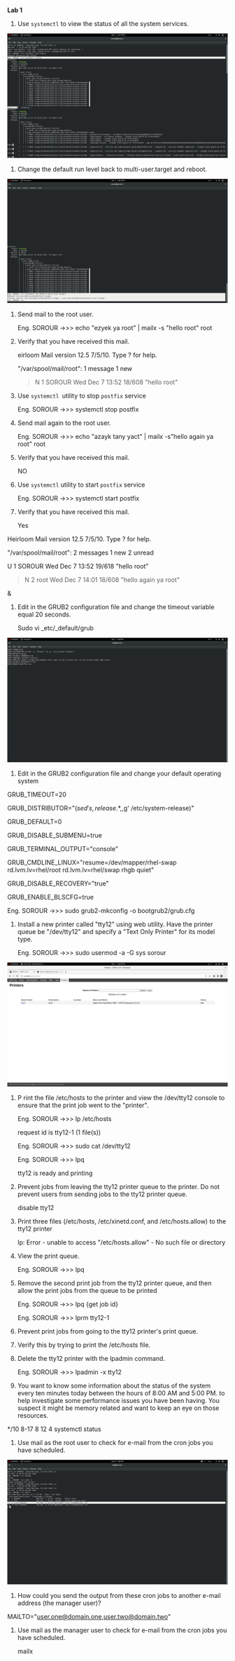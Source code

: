 <!-- You have some errors, warnings, or alerts. If you are using reckless mode, turn it off to see inline alerts.
* ERRORs: 0
* WARNINGs: 0
* ALERTS: 5 -->

**Lab 1**



1. Use `systemctl` to view the status of all the system services.

    
![alt_text](images/image1.png "image_tooltip")


1. Change the default run level back to multi-user.target and reboot.

    
![alt_text](images/image2.png "image_tooltip")


1. Send mail to the root user.

    Eng. SOROUR ->>> echo "ezyek ya root" | mailx -s "hello root" root

1. Verify that you have received this mail.

    eirloom Mail version 12.5 7/5/10. Type ? for help.


    "/var/spool/mail/root": 1 message 1 new


    >N 1 SOROUR Wed Dec 7 13:52 18/608 "hello root"

1. Use `systemctl `utility to stop `postfix` service

    Eng. SOROUR ->>> systemctl stop postfix

1. Send mail again to the root user.

    Eng. SOROUR ->>> echo "azayk tany yact" | mailx -s"hello again ya root" root

1. Verify that you have received this mail.

    NO

1. Use `systemctl` utility to start `postfix` service

    Eng. SOROUR ->>> systemctl start postfix

1. Verify that you have received this mail.

    Yes


Heirloom Mail version 12.5 7/5/10. Type ? for help.

"/var/spool/mail/root": 2 messages 1 new 2 unread

U 1 SOROUR Wed Dec 7 13:52 19/618 "hello root"

>N 2 root Wed Dec 7 14:01 18/608 "hello again ya root"

&



1. Edit in the GRUB2 configuration file and change the timeout variable equal 20 seconds.

    Sudo vi _etc/_default/grub



![alt_text](images/image3.png "image_tooltip")




1. Edit in the GRUB2 configuration file and change your default operating system

GRUB_TIMEOUT=20

GRUB_DISTRIBUTOR="$(sed 's, release .*$,,g' /etc/system-release)"

GRUB_DEFAULT=0

GRUB_DISABLE_SUBMENU=true

GRUB_TERMINAL_OUTPUT="console"

GRUB_CMDLINE_LINUX="resume=/dev/mapper/rhel-swap rd.lvm.lv=rhel/root rd.lvm.lv=rhel/swap rhgb quiet"

GRUB_DISABLE_RECOVERY="true"

GRUB_ENABLE_BLSCFG=true

Eng. SOROUR ->>> sudo grub2-mkconfig -o bootgrub2/grub.cfg



1. Install a new printer called "tty12" using web utility. Have the printer queue be "/dev/tty12" and specify a "Text Only Printer" for its model type.

    Eng. SOROUR ->>> sudo usermod -a -G sys sorour



![alt_text](images/image4.png "image_tooltip")




1. P rint the file /etc/hosts to the printer and view the /dev/tty12 console to ensure that the print job went to the "printer".

    Eng. SOROUR ->>> lp /etc/hosts


    request id is tty12-1 (1 file(s))


    Eng. SOROUR ->>> sudo cat /dev/tty12


    Eng. SOROUR ->>> lpq


    tty12 is ready and printing

1. Prevent jobs from leaving the tty12 printer queue to the printer. Do not prevent users from sending jobs to the tty12 printer queue.

    disable tty12

1. Print three files (/etc/hosts, /etc/xinetd.conf, and /etc/hosts.allow) to the tty12 printer

    lp: Error - unable to access "/etc/hosts.allow" - No such file or directory

1. View the print queue.

    Eng. SOROUR ->>> lpq

1. Remove the second print job from the tty12 printer queue, and then allow the print jobs from the queue to be printed

    Eng. SOROUR ->>> lpq {get job id}


    Eng. SOROUR ->>> lprm tty12-1

1. Prevent print jobs from going to the tty12 printer's print queue.
1. Verify this by trying to print the /etc/hosts file.
1. Delete the tty12 printer with the lpadmin command.

    Eng. SOROUR ->>> lpadmin -x tty12

1. You want to know some information about the status of the system every ten minutes today between the hours of 8:00 AM and 5:00 PM. to help investigate some performance issues you have been having. You suspect it might be memory related and want to keep an eye on those resources.

*/10 8-17 8 12 4 systemctl status



1. Use mail as the root user to check for e-mail from the cron jobs you have scheduled.


![alt_text](images/image5.png "image_tooltip")




1. How could you send the output from these cron jobs to another e-mail address (the manager user)?

MAILTO="user.one@domain.one,user.two@domain.two"



1. Use mail as the manager user to check for e-mail from the cron jobs you have scheduled.

    mailx

